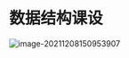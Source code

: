 # 数据结构课设
![image-20211208150953907](C:\Users\86188\AppData\Roaming\Typora\typora-user-images\image-20211208150953907.png)

